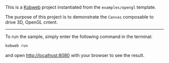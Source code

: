 This is a [Kobweb](https://github.com/varabyte/kobweb) project instantiated from the `examples/opengl` template.

The purpose of this project is to demonstrate the `Canvas` composable to drive 3D, OpenGL cntent.

---

To run the sample, simply enter the following command in the terminal:

```bash
kobweb run
```

and open [http://localhost:8080](http://localhost:8080) with your browser to see the result.